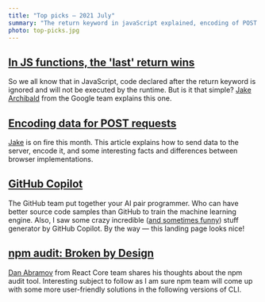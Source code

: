 ```yaml
---
title: "Top picks — 2021 July"
summary: "The return keyword in javaScript explained, encoding of POST request data demystified, GitHub Copilot and the fair criticism of npm audit."
photo: top-picks.jpg
---
```


## [In JS functions, the 'last' return wins](https://jakearchibald.com/2021/last-return-wins/)

So we all know that in JavaScript, code declared after the return keyword is ignored and will not be executed by the runtime. But is it that simple? [Jake Archibald](https://twitter.com/jaffathecake) from the Google team explains this one.

## [Encoding data for POST requests](https://jakearchibald.com/2021/encoding-data-for-post-requests/)

[Jake](https://twitter.com/jaffathecake) is on fire this month. This article explains how to send data to the server, encode it, and some interesting facts and differences between browser implementations.

## [GitHub Copilot](https://copilot.github.com)

The GitHub team put together your AI pair programmer. Who can have better source code samples than GitHub to train the machine learning engine. Also, I saw some crazy incredible ([and sometimes funny](https://twitter.com/lydiahallie/status/1410321569113649152)) stuff generator by GitHub Copilot. By the way — this landing page looks nice!

## [npm audit: Broken by Design](https://overreacted.io/npm-audit-broken-by-design/)

[Dan Abramov](https://mobile.twitter.com/dan_abramov) from React Core team shares his thoughts about the npm audit tool. Interesting subject to follow as I am sure npm team will come up with some more user-friendly solutions in the following versions of CLI.
